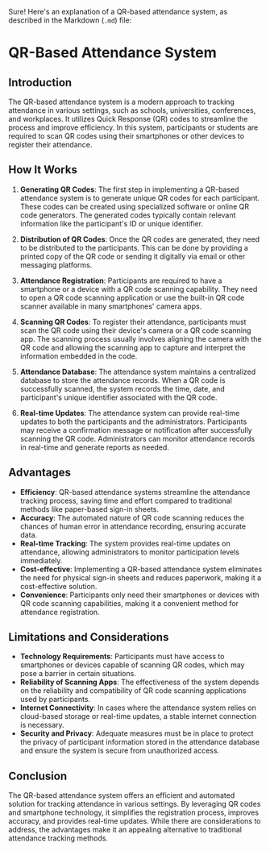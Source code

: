 Sure! Here's an explanation of a QR-based attendance system, as described in the Markdown (`.md`) file:

# QR-Based Attendance System

## Introduction

The QR-based attendance system is a modern approach to tracking attendance in various settings, such as schools, universities, conferences, and workplaces. It utilizes Quick Response (QR) codes to streamline the process and improve efficiency. In this system, participants or students are required to scan QR codes using their smartphones or other devices to register their attendance.

## How It Works

1. **Generating QR Codes**: The first step in implementing a QR-based attendance system is to generate unique QR codes for each participant. These codes can be created using specialized software or online QR code generators. The generated codes typically contain relevant information like the participant's ID or unique identifier.

2. **Distribution of QR Codes**: Once the QR codes are generated, they need to be distributed to the participants. This can be done by providing a printed copy of the QR code or sending it digitally via email or other messaging platforms.

3. **Attendance Registration**: Participants are required to have a smartphone or a device with a QR code scanning capability. They need to open a QR code scanning application or use the built-in QR code scanner available in many smartphones' camera apps.

4. **Scanning QR Codes**: To register their attendance, participants must scan the QR code using their device's camera or a QR code scanning app. The scanning process usually involves aligning the camera with the QR code and allowing the scanning app to capture and interpret the information embedded in the code.

5. **Attendance Database**: The attendance system maintains a centralized database to store the attendance records. When a QR code is successfully scanned, the system records the time, date, and participant's unique identifier associated with the QR code.

6. **Real-time Updates**: The attendance system can provide real-time updates to both the participants and the administrators. Participants may receive a confirmation message or notification after successfully scanning the QR code. Administrators can monitor attendance records in real-time and generate reports as needed.

## Advantages

- **Efficiency**: QR-based attendance systems streamline the attendance tracking process, saving time and effort compared to traditional methods like paper-based sign-in sheets.
- **Accuracy**: The automated nature of QR code scanning reduces the chances of human error in attendance recording, ensuring accurate data.
- **Real-time Tracking**: The system provides real-time updates on attendance, allowing administrators to monitor participation levels immediately.
- **Cost-effective**: Implementing a QR-based attendance system eliminates the need for physical sign-in sheets and reduces paperwork, making it a cost-effective solution.
- **Convenience**: Participants only need their smartphones or devices with QR code scanning capabilities, making it a convenient method for attendance registration.

## Limitations and Considerations

- **Technology Requirements**: Participants must have access to smartphones or devices capable of scanning QR codes, which may pose a barrier in certain situations.
- **Reliability of Scanning Apps**: The effectiveness of the system depends on the reliability and compatibility of QR code scanning applications used by participants.
- **Internet Connectivity**: In cases where the attendance system relies on cloud-based storage or real-time updates, a stable internet connection is necessary.
- **Security and Privacy**: Adequate measures must be in place to protect the privacy of participant information stored in the attendance database and ensure the system is secure from unauthorized access.

## Conclusion

The QR-based attendance system offers an efficient and automated solution for tracking attendance in various settings. By leveraging QR codes and smartphone technology, it simplifies the registration process, improves accuracy, and provides real-time updates. While there are considerations to address, the advantages make it an appealing alternative to traditional attendance tracking methods.
